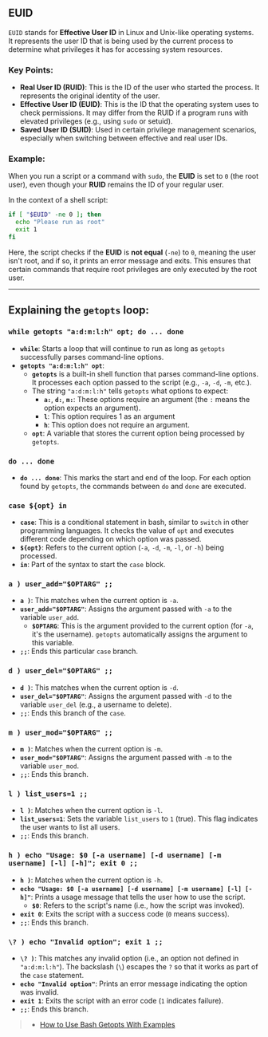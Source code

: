 ## EUID

`EUID` stands for **Effective User ID** in Linux and Unix-like operating systems. It represents the user ID that is being used by the current process to determine what privileges it has for accessing system resources.

### Key Points:
- **Real User ID (RUID)**: This is the ID of the user who started the process. It represents the original identity of the user.
- **Effective User ID (EUID)**: This is the ID that the operating system uses to check permissions. It may differ from the RUID if a program runs with elevated privileges (e.g., using `sudo` or setuid).
- **Saved User ID (SUID)**: Used in certain privilege management scenarios, especially when switching between effective and real user IDs.

### Example:
When you run a script or a command with `sudo`, the **EUID** is set to `0` (the root user), even though your **RUID** remains the ID of your regular user.

In the context of a shell script:

```bash
if [ "$EUID" -ne 0 ]; then
  echo "Please run as root"
  exit 1
fi
```

Here, the script checks if the **EUID** is **not equal** (`-ne`) to `0`, meaning the user isn't root, and if so, it prints an error message and exits. This ensures that certain commands that require root privileges are only executed by the root user.

---

## Explaining the `getopts` loop:

### `while getopts "a:d:m:l:h" opt; do ... done`

- **`while`**: Starts a loop that will continue to run as long as `getopts` successfully parses command-line options.
- **`getopts "a:d:m:l:h" opt`**: 
  - **`getopts`** is a built-in shell function that parses command-line options. It processes each option passed to the script (e.g., `-a`, `-d`, `-m`, etc.).
  - The string `"a:d:m:l:h"` tells `getopts` what options to expect:
    - **`a:`**, **`d:`**, **`m:`**: These options require an argument (the `:` means the option expects an argument).
    - **`l`**: This option requires 1 as an argument 
    - **`h`**: This option does not require an argument.
  - **`opt`**: A variable that stores the current option being processed by `getopts`.

### `do ... done`

- **`do ... done`**: This marks the start and end of the loop. For each option found by `getopts`, the commands between `do` and `done` are executed.

### `case ${opt} in`

- **`case`**: This is a conditional statement in bash, similar to `switch` in other programming languages. It checks the value of `opt` and executes different code depending on which option was passed.
- **`${opt}`**: Refers to the current option (`-a`, `-d`, `-m`, `-l`, or `-h`) being processed.
- **`in`**: Part of the syntax to start the `case` block.

### `a ) user_add="$OPTARG" ;;`

- **`a )`**: This matches when the current option is `-a`.
- **`user_add="$OPTARG"`**: Assigns the argument passed with `-a` to the variable `user_add`. 
  - **`$OPTARG`**: This is the argument provided to the current option (for `-a`, it's the username). `getopts` automatically assigns the argument to this variable.
- **`;;`**: Ends this particular `case` branch.

### `d ) user_del="$OPTARG" ;;`

- **`d )`**: This matches when the current option is `-d`.
- **`user_del="$OPTARG"`**: Assigns the argument passed with `-d` to the variable `user_del` (e.g., a username to delete).
- **`;;`**: Ends this branch of the `case`.

### `m ) user_mod="$OPTARG" ;;`

- **`m )`**: Matches when the current option is `-m`.
- **`user_mod="$OPTARG"`**: Assigns the argument passed with `-m` to the variable `user_mod`.
- **`;;`**: Ends this branch.

### `l ) list_users=1 ;;`

- **`l )`**: Matches when the current option is `-l`.
- **`list_users=1`**: Sets the variable `list_users` to `1` (true). This flag indicates the user wants to list all users.
- **`;;`**: Ends this branch.

### `h ) echo "Usage: $0 [-a username] [-d username] [-m username] [-l] [-h]"; exit 0 ;;`

- **`h )`**: Matches when the current option is `-h`.
- **`echo "Usage: $0 [-a username] [-d username] [-m username] [-l] [-h]"`**: Prints a usage message that tells the user how to use the script.
  - **`$0`**: Refers to the script's name (i.e., how the script was invoked).
- **`exit 0`**: Exits the script with a success code (`0` means success).
- **`;;`**: Ends this branch.

### `\? ) echo "Invalid option"; exit 1 ;;`

- **`\? )`**: This matches any invalid option (i.e., an option not defined in `"a:d:m:l:h"`). The backslash (`\`) escapes the `?` so that it works as part of the `case` statement.
- **`echo "Invalid option"`**: Prints an error message indicating the option was invalid.
- **`exit 1`**: Exits the script with an error code (`1` indicates failure).
- **`;;`**: Ends this branch.



> - [How to Use Bash Getopts With Examples](https://kodekloud.com/blog/bash-getopts/#:~:text=Getopts%20is%20a%20powerful%20shell,scripts%20more%20readable%20and%20maintainable)